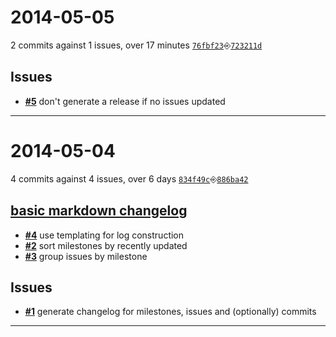 # 2014-05-05
2 commits against 1 issues, over 17 minutes [`76fbf23`](https://github.com/creativelive/mdchangelog/commit/76fbf23)⎆[`723211d`](https://github.com/creativelive/mdchangelog/commit/723211d)

## Issues
- [**#5**](https://github.com/creativelive/mdchangelog/issues/5) don&#39;t generate a release if no issues updated

---


# 2014-05-04
4 commits against 4 issues, over 6 days [`834f49c`](https://github.com/creativelive/mdchangelog/commit/834f49c)⎆[`886ba42`](https://github.com/creativelive/mdchangelog/commit/886ba42)

## [**basic markdown changelog**](https://github.com/creativelive/mdchangelog/issues?milestone=1&state=open)
- [**#4**](https://github.com/creativelive/mdchangelog/issues/4) use templating for log construction
- [**#2**](https://github.com/creativelive/mdchangelog/issues/2) sort milestones by recently updated
- [**#3**](https://github.com/creativelive/mdchangelog/issues/3) group issues by milestone

## Issues
- [**#1**](https://github.com/creativelive/mdchangelog/issues/1) generate changelog for milestones, issues and (optionally) commits

---


